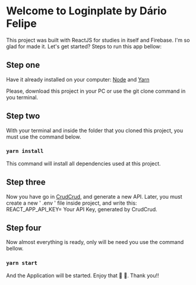 # Welcome to Loginplate by Dário Felipe

This project was built with ReactJS for studies in itself and Firebase.
I'm so glad for made it. Let's get started? Steps to run this app bellow:

## Step one

Have it already installed on your computer: [Node](https://nodejs.org/en/download/) and [Yarn](https://classic.yarnpkg.com/)

Please, download this project in your PC or use the git clone command in you terminal.

## Step two

With your terminal and inside the folder that you cloned this project, you must use the command below.

### `yarn install`

This command will install all dependencies used at this project.

## Step three

Now you have go in [CrudCrud](https://crudcrud.com/), and generate a new API.
Later, you must create a new ' .env ' file inside project, and write this:
REACT_APP_API_KEY= Your API Key, generated by CrudCrud.

## Step four

Now almost everything is ready, only will be need you use the command bellow.

### `yarn start`

And the Application will be started. Enjoy that 🎉 🚀. Thank you!!